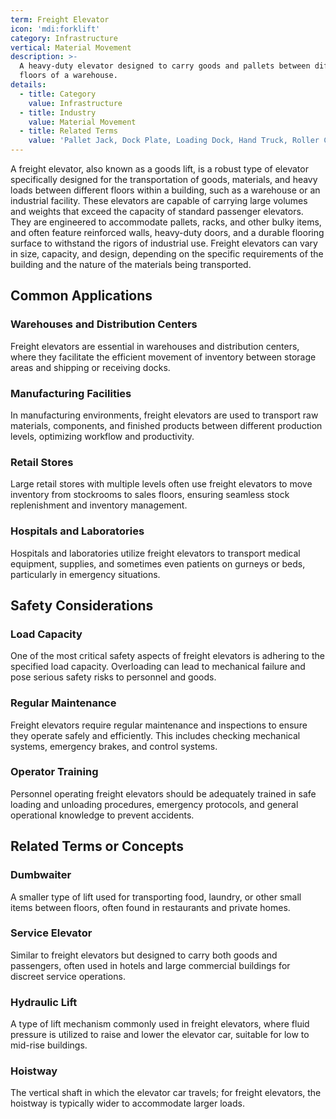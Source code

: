 ```yaml
---
term: Freight Elevator
icon: 'mdi:forklift'
category: Infrastructure
vertical: Material Movement
description: >-
  A heavy-duty elevator designed to carry goods and pallets between different
  floors of a warehouse.
details:
  - title: Category
    value: Infrastructure
  - title: Industry
    value: Material Movement
  - title: Related Terms
    value: 'Pallet Jack, Dock Plate, Loading Dock, Hand Truck, Roller Conveyor'
---
```

A freight elevator, also known as a goods lift, is a robust type of elevator specifically designed for the transportation of goods, materials, and heavy loads between different floors within a building, such as a warehouse or an industrial facility. These elevators are capable of carrying large volumes and weights that exceed the capacity of standard passenger elevators. They are engineered to accommodate pallets, racks, and other bulky items, and often feature reinforced walls, heavy-duty doors, and a durable flooring surface to withstand the rigors of industrial use. Freight elevators can vary in size, capacity, and design, depending on the specific requirements of the building and the nature of the materials being transported.

## Common Applications

### Warehouses and Distribution Centers
Freight elevators are essential in warehouses and distribution centers, where they facilitate the efficient movement of inventory between storage areas and shipping or receiving docks.

### Manufacturing Facilities
In manufacturing environments, freight elevators are used to transport raw materials, components, and finished products between different production levels, optimizing workflow and productivity.

### Retail Stores
Large retail stores with multiple levels often use freight elevators to move inventory from stockrooms to sales floors, ensuring seamless stock replenishment and inventory management.

### Hospitals and Laboratories
Hospitals and laboratories utilize freight elevators to transport medical equipment, supplies, and sometimes even patients on gurneys or beds, particularly in emergency situations.

## Safety Considerations

### Load Capacity
One of the most critical safety aspects of freight elevators is adhering to the specified load capacity. Overloading can lead to mechanical failure and pose serious safety risks to personnel and goods.

### Regular Maintenance
Freight elevators require regular maintenance and inspections to ensure they operate safely and efficiently. This includes checking mechanical systems, emergency brakes, and control systems.

### Operator Training
Personnel operating freight elevators should be adequately trained in safe loading and unloading procedures, emergency protocols, and general operational knowledge to prevent accidents.

## Related Terms or Concepts

### Dumbwaiter
A smaller type of lift used for transporting food, laundry, or other small items between floors, often found in restaurants and private homes.

### Service Elevator
Similar to freight elevators but designed to carry both goods and passengers, often used in hotels and large commercial buildings for discreet service operations.

### Hydraulic Lift
A type of lift mechanism commonly used in freight elevators, where fluid pressure is utilized to raise and lower the elevator car, suitable for low to mid-rise buildings.

### Hoistway
The vertical shaft in which the elevator car travels; for freight elevators, the hoistway is typically wider to accommodate larger loads.
